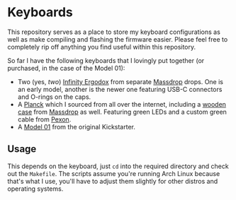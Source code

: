# Keyboards

This repository serves as a place to store my keyboard configurations as well as make compiling and flashing the firmware easier. Please feel free to completely rip off anything you find useful within this repository.

So far I have the following keyboards that I lovingly put together (or purchased, in the case of the Model 01):

 * Two (yes, _two_) [Infinity Ergodox][ergodox] from separate [Massdrop][] drops. One is an early model, another is the newer one featuring USB-C connectors and O-rings on the caps.
 * A [Planck][] which I sourced from all over the internet, including a [wooden case][planck-case] from [Massdrop][] as well. Featuring green LEDs and a custom green cable from [Pexon][].
 * A [Model 01][model01] from the original Kickstarter.

## Usage

This depends on the keyboard, just `cd` into the required directory and check out the `Makefile`. The scripts assume you're running Arch Linux because that's what I use, you'll have to adjust them slightly for other distros and operating systems.

[massdrop]: https://www.massdrop.com
[ergodox]: https://www.massdrop.com/buy/infinity-ergodox
[planck]: https://olkb.com/planck/
[planck-case]: https://www.massdrop.com/buy/datamancer-planck-hardwood-keyboard-case
[pexon]: https://pexonpcs.co.uk/collections/usb-cables
[model01]: https://shop.keyboard.io/
